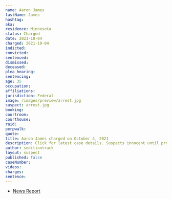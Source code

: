 ```yaml
---
name: Aaron James
lastName: James
hashtag:
aka:
residence: Minnesota
status: Charged
date: 2021-10-04
charged: 2021-10-04
indicted:
convicted:
sentenced:
dismissed:
deceased:
plea_hearing:
sentencing:
age: 35
occupation:
affiliations:
jurisdiction: Federal
image: /images/preview/arrest.jpg
suspect: arrest.jpg
booking:
courtroom:
courthouse:
raid:
perpwalk:
quote:
title: Aaron James charged on October 4, 2021
description: Click for latest case details. Suspects innocent until proven guilty.
author: seditiontrack
layout: suspect
published: false
caseNumber:
videos:
charges:
sentence:
---
```

- [News Report](https://www.albertleatribune.com/2021/10/3-minnesota-men-charged-in-jan-6-us-capitol-riot/)
